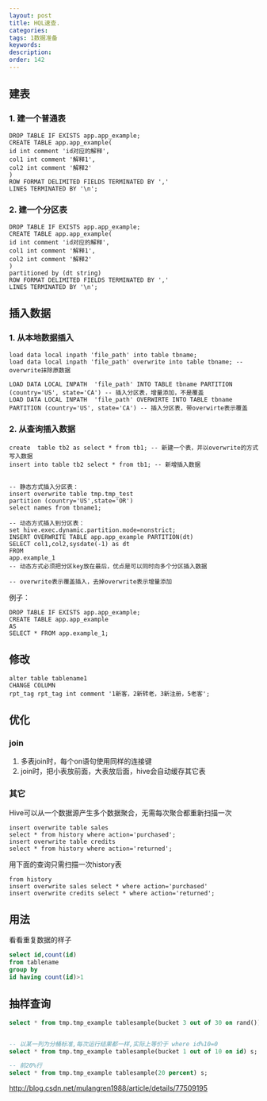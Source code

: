 ```yaml
---
layout: post
title: HQL速查.
categories:
tags: 1数据准备
keywords:
description:
order: 142
---
```


## 建表
### 1. 建一个普通表
```
DROP TABLE IF EXISTS app.app_example;
CREATE TABLE app.app_example(
id int comment 'id对应的解释',
col1 int comment '解释1',
col2 int comment '解释2'
)
ROW FORMAT DELIMITED FIELDS TERMINATED BY ','
LINES TERMINATED BY '\n';
```
### 2. 建一个分区表
```
DROP TABLE IF EXISTS app.app_example;
CREATE TABLE app.app_example(
id int comment 'id对应的解释',
col1 int comment '解释1',
col2 int comment '解释2'
)
partitioned by (dt string)
ROW FORMAT DELIMITED FIELDS TERMINATED BY ','
LINES TERMINATED BY '\n';
```
## 插入数据
### 1. 从本地数据插入
```
load data local inpath 'file_path' into table tbname;
load data local inpath 'file_path' overwrite into table tbname; -- overwrite抹除原数据

LOAD DATA LOCAL INPATH  'file_path' INTO TABLE tbname PARTITION (country='US', state='CA') -- 插入分区表，增量添加，不是覆盖
LOAD DATA LOCAL INPATH  'file_path' OVERWIRTE INTO TABLE tbname PARTITION (country='US', state='CA') -- 插入分区表，带overwirte表示覆盖
```

### 2. 从查询插入数据
```
create  table tb2 as select * from tb1; -- 新建一个表，并以overwrite的方式写入数据
insert into table tb2 select * from tb1; -- 新增插入数据


-- 静态方式插入分区表：
insert overwrite table tmp.tmp_test
partition (country='US',state='OR')
select names from tbname1;

-- 动态方式插入到分区表：
set hive.exec.dynamic.partition.mode=nonstrict;
INSERT OVERWRITE TABLE app.app_example PARTITION(dt)
SELECT col1,col2,sysdate(-1) as dt
FROM
app.example_1
-- 动态方式必须把分区key放在最后，优点是可以同时向多个分区插入数据

-- overwrite表示覆盖插入，去掉overwrite表示增量添加
```

例子：
```
DROP TABLE IF EXISTS app.app_example;
CREATE TABLE app.app_example
AS
SELECT * FROM app.example_1;
```

## 修改
```
alter table tablename1
CHANGE COLUMN
rpt_tag rpt_tag int comment '1新客，2新转老，3新注册，5老客';
```


## 优化

### join
1. 多表join时，每个on语句使用同样的连接键
1. join时，把小表放前面，大表放后面，hive会自动缓存其它表

### 其它
Hive可以从一个数据源产生多个数据聚合，无需每次聚合都重新扫描一次  
```
insert overwrite table sales
select * from history where action='purchased';
insert overwrite table credits
select * from history where action='returned';
```
用下面的查询只需扫描一次history表
```
from history
insert overwrite sales select * where action='purchased'
insert overwrite credits select * where action='returned';
```


## 用法
看看重复数据的样子

```sql
select id,count(id)
from tablename
group by
id having count(id)>1
```
## 抽样查询
```sql
select * from tmp.tmp_example tablesample(bucket 3 out of 30 on rand()) s;


-- 以某一列为分桶标准,每次运行结果都一样,实际上等价于 where id%10=0
select * from tmp.tmp_example tablesample(bucket 1 out of 10 on id) s;

-- 前20%行
select * from tmp.tmp_example tablesample(20 percent) s;
```




http://blog.csdn.net/mulangren1988/article/details/77509195
